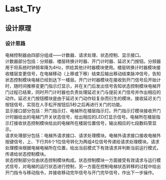 # Last_Try

## 设计原理

### 设计思路

电梯控制器由四部分组成——计数器、请求处理、状态控制、显示接口。  
计数器部分包括：分频器、楼层转换计时器、开门计时器、延迟关门按钮。分频器用于将系统时钟频率降为4Hz，供给其他计时器模块使用。楼层转换计时器模块接收楼层变更信号，在电梯移动（上移或下移）结束后输出移动结束脉冲信号，告知状态控制模块电梯已经到达下一楼层。开门计时器模块在接收到开门信号后开始计时，随时间推移变更门指示灯显示，并在关门后发出信号告知状态控制模块电梯开门过程已结束，同时开门计时器也负责处理延迟关门与提前关门信号并作出相应的动作。延迟关门按钮模块是由于延迟关门动作较复杂而衍生的模块，接收延迟关门按钮信号，实现在人手松开按钮后5秒之后再进行关门的功能。  
显示接口部分包括：开门指示灯、电梯所在楼层指示灯。开门指示灯模块接收开门计时器给出的电梯门开关状态信号，给出相应的LED灯显示信号。电梯所在楼层指示灯接收状态控制模块给出的电梯所在楼层位置信号，输出相应的七段数码管显示。  
请求处理部分包括：电梯外请求接口、请求处理模块。电梯外请求接口接收电梯外按键信号，上、下行共6个1位信号转化为两组4位信号传递给请求处理模块。请求处理模块根据电梯电梯所在位置，给出当前模式下有效请求并判断当前运行模式，传递给状态控制模块。  
状态控制部分仅由状态控制模块构成。状态控制模块一方面接受有效请求与运行模式信号，对电梯的运行状态进行控制，另一方面在控制电梯状态转移的过程中给出开门指令与移动指令，并接收移动完毕信号与开门完毕信号，作出下一步操作。  